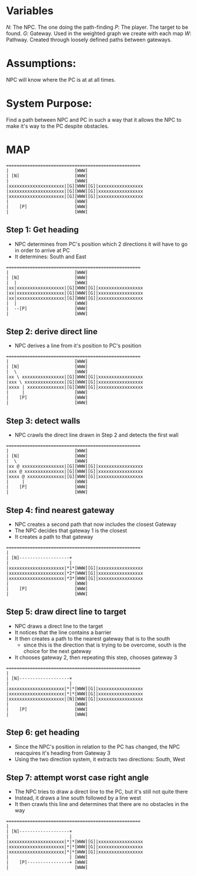 # Variables
*N*: The NPC. The one doing the path-finding
*P*: The player. The target to be found.
*G*: Gateway. Used in the weighted graph we create with each map
*W*: Pathway. Created through loosely defined paths between gateways.

# Assumptions:
NPC will know where the PC is at at all times.

# System Purpose:
Find a path between NPC and PC in such a way that it allows the NPC to make it's way to the PC despite obstacles.

# MAP

```
===================================================
|                         [WWW]
| [N]                     [WWW]
|                         [WWW]
|xxxxxxxxxxxxxxxxxxxxx|[G][WWW][G]|xxxxxxxxxxxxxxxxx
|xxxxxxxxxxxxxxxxxxxxx|[G][WWW][G]|xxxxxxxxxxxxxxxxx
|xxxxxxxxxxxxxxxxxxxxx|[G][WWW][G]|xxxxxxxxxxxxxxxxx
|                         [WWW]
|    [P]                  [WWW]
|                         [WWW]
```

## Step 1: Get heading
- NPC determines from PC's position which 2 directions it will have to go in order to arrive at PC
- It determines: South and East
```
===================================================
|                         [WWW]
| [N]                     [WWW]
|  |                      [WWW]
|xx|xxxxxxxxxxxxxxxxxx|[G][WWW][G]|xxxxxxxxxxxxxxxxx
|xx|xxxxxxxxxxxxxxxxxx|[G][WWW][G]|xxxxxxxxxxxxxxxxx
|xx|xxxxxxxxxxxxxxxxxx|[G][WWW][G]|xxxxxxxxxxxxxxxxx
|  |                      [WWW]
|  --[P]                  [WWW]
|                         [WWW]
```

## Step 2: derive direct line
- NPC derives a line from it's position to PC's position
```
===================================================
|                         [WWW]
| [N]                     [WWW]
|  \                      [WWW]
|xx \ xxxxxxxxxxxxxxxx|[G][WWW][G]|xxxxxxxxxxxxxxxxx
|xxx \ xxxxxxxxxxxxxxx|[G][WWW][G]|xxxxxxxxxxxxxxxxx
|xxxx | xxxxxxxxxxxxxx|[G][WWW][G]|xxxxxxxxxxxxxxxxx
|     |                   [WWW]
|    [P]                  [WWW]
|                         [WWW]
```

## Step 3: detect walls
- NPC crawls the direct line drawn in Step 2 and detects the first wall
```
===================================================
|                         [WWW]
| [N]                     [WWW]
|  \                      [WWW]
|xx @ xxxxxxxxxxxxxxxx|[G][WWW][G]|xxxxxxxxxxxxxxxxx
|xxx @ xxxxxxxxxxxxxxx|[G][WWW][G]|xxxxxxxxxxxxxxxxx
|xxxx @ xxxxxxxxxxxxxx|[G][WWW][G]|xxxxxxxxxxxxxxxxx
|     |                   [WWW]
|    [P]                  [WWW]
|                         [WWW]
```

## Step 4: find nearest gateway
- NPC creates a second path that now includes the closest Gateway
- The NPC decides that gateway 1 is the closest
- It creates a path to that gateway
```
===================================================
|                       
| [N]-------------------+      
|                       |      
|xxxxxxxxxxxxxxxxxxxxx|*1*[WWW][G]|xxxxxxxxxxxxxxxxx
|xxxxxxxxxxxxxxxxxxxxx|*2*[WWW][G]|xxxxxxxxxxxxxxxxx
|xxxxxxxxxxxxxxxxxxxxx|*3*[WWW][G]|xxxxxxxxxxxxxxxxx
|                         [WWW]
|    [P]                  [WWW]
|                         [WWW]
```

## Step 5: draw direct line to target
- NPC draws a direct line to the target
- It notices that the line contains a barrier
- It then creates a path to the nearest gateway that is to the south
  - since this is the direction that is trying to be overcome, south is the choice for the next gateway
- It chooses gateway 2, then repeating this step, chooses gateway 3
```
===================================================
|                       
| [N]-------------------+      
|                       |      
|xxxxxxxxxxxxxxxxxxxxx|*|*[WWW][G]|xxxxxxxxxxxxxxxxx
|xxxxxxxxxxxxxxxxxxxxx|*|*[WWW][G]|xxxxxxxxxxxxxxxxx
|xxxxxxxxxxxxxxxxxxxxx|[N][WWW][G]|xxxxxxxxxxxxxxxxx
|                         [WWW]
|    [P]                  [WWW]
|                         [WWW]
```

## Step 6: get heading
- Since the NPC's position in relation to the PC has changed, the NPC reacquires it's heading from Gateway 3
- Using the two direction system, it extracts two directions: South, West

## Step 7: attempt worst case right angle
- The NPC tries to draw a direct line to the PC, but it's still not quite there
- Instead, it draws a line south followed by a line west
- It then crawls this line and determines that there are no obstacles in the way

```
===================================================
|                       
| [N]-------------------+      
|                       |      
|xxxxxxxxxxxxxxxxxxxxx|*|*[WWW][G]|xxxxxxxxxxxxxxxxx
|xxxxxxxxxxxxxxxxxxxxx|*|*[WWW][G]|xxxxxxxxxxxxxxxxx
|xxxxxxxxxxxxxxxxxxxxx|*|*[WWW][G]|xxxxxxxxxxxxxxxxx
|                       | [WWW]
|    [P]----------------+ [WWW]
|                         [WWW]
```
